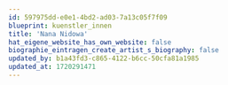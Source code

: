 ```yaml
---
id: 597975dd-e0e1-4bd2-ad03-7a13c05f7f09
blueprint: kuenstler_innen
title: 'Nana Nidowa'
hat_eigene_website_has_own_website: false
biographie_eintragen_create_artist_s_biography: false
updated_by: b1a43fd3-c865-4122-b6cc-50cfa81a1985
updated_at: 1720291471
---
```

